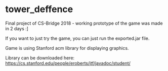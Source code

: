 # tower_deffence
Final project of CS-Bridge 2018 - working prototype of the game was made in 2 days :]

If you want to just try the game, you can just run the exported.jar file.

Game is using Stanford acm library for displaying graphics. 

Library can be downloaded here: https://cs.stanford.edu/people/eroberts/jtf/javadoc/student/
